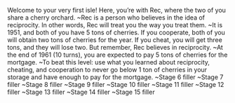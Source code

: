 Welcome to your very first isle! Here, you’re with Rec, where the two of you share a cherry orchard.
~Rec is a person who believes in the idea of reciprocity. In other words, Rec will treat you the way you treat them.
~It is 1951, and both of you have 5 tons of cherries. If you cooperate, both of you will obtain two tons of cherries for the year. If you cheat, you will get three tons, and they will lose two. But remember, Rec believes in reciprocity.
~At the end of 1961 (10 turns), you are expected to pay 5 tons of cherries for the mortgage.
~To beat this level: use what you learned about reciprocity, cheating, and cooperation to never go below 1 ton of cherries in your storage and have enough to pay for the mortgage.
~Stage 6 filler
~Stage 7 filler
~Stage 8 filler
~Stage 9 filler
~Stage 10 filler
~Stage 11 filler
~Stage 12 filler
~Stage 13 filler
~Stage 14 filler
~Stage 15 filler